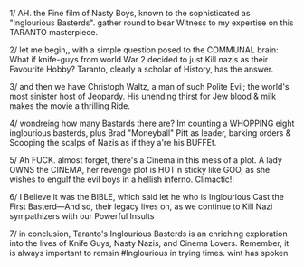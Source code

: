 1/ AH. the Fine film of Nasty Boys, known to the sophisticated as "Inglourious Basterds". gather round to bear Witness to my expertise on this TARANTO masterpiece. 

2/ let me begin,, with a simple question posed to the COMMUNAL brain: What if knife-guys from world War 2 decided to just Kill nazis as their Favourite Hobby? Taranto, clearly a scholar of History, has the answer.

3/ and then we have Christoph Waltz, a man of such Polite Evil; the world's most sinister host of Jeopardy. His unending thirst for Jew blood & milk makes the movie a thrilling Ride.

4/ wondreing how many Bastards there are? Im counting a WHOPPING eight inglourious basterds, plus Brad "Moneyball" Pitt as leader, barking orders & Scooping the scalps of Nazis as if they a're his BUFFEt.

5/ Ah FUCK. almost forget, there's a Cinema in this mess of a plot. A lady OWNS the CINEMA, her revenge plot is HOT n sticky like GOO, as she wishes to engulf the evil boys in a hellish inferno. Climactic!!

6/ I Believe it was the BIBLE, which said let he who is Inglourious Cast the First Basterd—And so, their legacy lives on, as we continue to Kill Nazi sympathizers with our Powerful Insults

7/ in conclusion, Taranto's Inglourious Basterds is an enriching exploration into the lives of Knife Guys, Nasty Nazis, and Cinema Lovers. Remember, it is always important to remain #Inglourious in trying times. wint has spoken